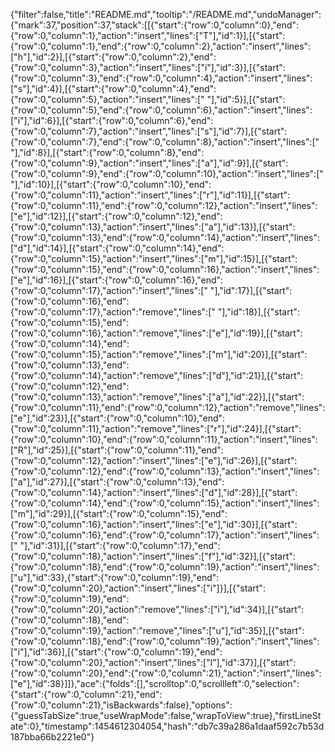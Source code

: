 {"filter":false,"title":"README.md","tooltip":"/README.md","undoManager":{"mark":37,"position":37,"stack":[[{"start":{"row":0,"column":0},"end":{"row":0,"column":1},"action":"insert","lines":["T"],"id":1}],[{"start":{"row":0,"column":1},"end":{"row":0,"column":2},"action":"insert","lines":["h"],"id":2}],[{"start":{"row":0,"column":2},"end":{"row":0,"column":3},"action":"insert","lines":["i"],"id":3}],[{"start":{"row":0,"column":3},"end":{"row":0,"column":4},"action":"insert","lines":["s"],"id":4}],[{"start":{"row":0,"column":4},"end":{"row":0,"column":5},"action":"insert","lines":[" "],"id":5}],[{"start":{"row":0,"column":5},"end":{"row":0,"column":6},"action":"insert","lines":["i"],"id":6}],[{"start":{"row":0,"column":6},"end":{"row":0,"column":7},"action":"insert","lines":["s"],"id":7}],[{"start":{"row":0,"column":7},"end":{"row":0,"column":8},"action":"insert","lines":[" "],"id":8}],[{"start":{"row":0,"column":8},"end":{"row":0,"column":9},"action":"insert","lines":["a"],"id":9}],[{"start":{"row":0,"column":9},"end":{"row":0,"column":10},"action":"insert","lines":[" "],"id":10}],[{"start":{"row":0,"column":10},"end":{"row":0,"column":11},"action":"insert","lines":["r"],"id":11}],[{"start":{"row":0,"column":11},"end":{"row":0,"column":12},"action":"insert","lines":["e"],"id":12}],[{"start":{"row":0,"column":12},"end":{"row":0,"column":13},"action":"insert","lines":["a"],"id":13}],[{"start":{"row":0,"column":13},"end":{"row":0,"column":14},"action":"insert","lines":["d"],"id":14}],[{"start":{"row":0,"column":14},"end":{"row":0,"column":15},"action":"insert","lines":["m"],"id":15}],[{"start":{"row":0,"column":15},"end":{"row":0,"column":16},"action":"insert","lines":["e"],"id":16}],[{"start":{"row":0,"column":16},"end":{"row":0,"column":17},"action":"insert","lines":[" "],"id":17}],[{"start":{"row":0,"column":16},"end":{"row":0,"column":17},"action":"remove","lines":[" "],"id":18}],[{"start":{"row":0,"column":15},"end":{"row":0,"column":16},"action":"remove","lines":["e"],"id":19}],[{"start":{"row":0,"column":14},"end":{"row":0,"column":15},"action":"remove","lines":["m"],"id":20}],[{"start":{"row":0,"column":13},"end":{"row":0,"column":14},"action":"remove","lines":["d"],"id":21}],[{"start":{"row":0,"column":12},"end":{"row":0,"column":13},"action":"remove","lines":["a"],"id":22}],[{"start":{"row":0,"column":11},"end":{"row":0,"column":12},"action":"remove","lines":["e"],"id":23}],[{"start":{"row":0,"column":10},"end":{"row":0,"column":11},"action":"remove","lines":["r"],"id":24}],[{"start":{"row":0,"column":10},"end":{"row":0,"column":11},"action":"insert","lines":["R"],"id":25}],[{"start":{"row":0,"column":11},"end":{"row":0,"column":12},"action":"insert","lines":["e"],"id":26}],[{"start":{"row":0,"column":12},"end":{"row":0,"column":13},"action":"insert","lines":["a"],"id":27}],[{"start":{"row":0,"column":13},"end":{"row":0,"column":14},"action":"insert","lines":["d"],"id":28}],[{"start":{"row":0,"column":14},"end":{"row":0,"column":15},"action":"insert","lines":["m"],"id":29}],[{"start":{"row":0,"column":15},"end":{"row":0,"column":16},"action":"insert","lines":["e"],"id":30}],[{"start":{"row":0,"column":16},"end":{"row":0,"column":17},"action":"insert","lines":[" "],"id":31}],[{"start":{"row":0,"column":17},"end":{"row":0,"column":18},"action":"insert","lines":["f"],"id":32}],[{"start":{"row":0,"column":18},"end":{"row":0,"column":19},"action":"insert","lines":["u"],"id":33},{"start":{"row":0,"column":19},"end":{"row":0,"column":20},"action":"insert","lines":["i"]}],[{"start":{"row":0,"column":19},"end":{"row":0,"column":20},"action":"remove","lines":["i"],"id":34}],[{"start":{"row":0,"column":18},"end":{"row":0,"column":19},"action":"remove","lines":["u"],"id":35}],[{"start":{"row":0,"column":18},"end":{"row":0,"column":19},"action":"insert","lines":["i"],"id":36}],[{"start":{"row":0,"column":19},"end":{"row":0,"column":20},"action":"insert","lines":["l"],"id":37}],[{"start":{"row":0,"column":20},"end":{"row":0,"column":21},"action":"insert","lines":["e"],"id":38}]]},"ace":{"folds":[],"scrolltop":0,"scrollleft":0,"selection":{"start":{"row":0,"column":21},"end":{"row":0,"column":21},"isBackwards":false},"options":{"guessTabSize":true,"useWrapMode":false,"wrapToView":true},"firstLineState":0},"timestamp":1454612304054,"hash":"db7c39a286a1daaf592c7b53d187bba66b2221e0"}